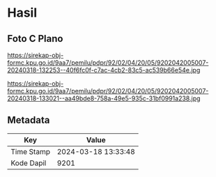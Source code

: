 # Hasil

## Foto C Plano

https://sirekap-obj-formc.kpu.go.id/9aa7/pemilu/pdpr/92/02/04/20/05/9202042005007-20240318-132253--40f6fc0f-c7ac-4cb2-83c5-ac539b66e54e.jpg

https://sirekap-obj-formc.kpu.go.id/9aa7/pemilu/pdpr/92/02/04/20/05/9202042005007-20240318-133021--aa49bde8-758a-49e5-935c-31bf0991a238.jpg


## Metadata

| Key        | Value               |
| ---------- | ------------------- |
| Time Stamp | 2024-03-18 13:33:48 |
| Kode Dapil | 9201                |



